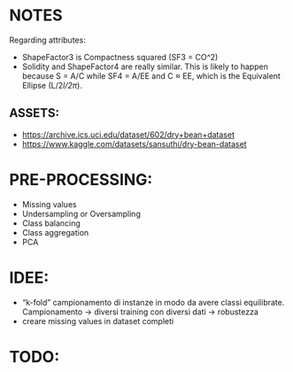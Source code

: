 # NOTES

Regarding attributes:
 - ShapeFactor3 is Compactness squared (SF3 = CO^2)
 - Solidity and ShapeFactor4 are really similar. This is likely to happen because S = A/C while SF4 = A/EE and C $\approx$ EE, which is the Equivalent Ellipse (L/2*l/2*$\pi$).

## ASSETS:
 - https://archive.ics.uci.edu/dataset/602/dry+bean+dataset
 - https://www.kaggle.com/datasets/sansuthi/dry-bean-dataset



# PRE-PROCESSING:
- Missing values
- Undersampling or Oversampling
- Class balancing
- Class aggregation
- PCA

# IDEE:

- “k-fold” campionamento di instanze in modo da avere classi equilibrate. Campionamento → diversi training con diversi dati → robustezza
- creare missing values in dataset completi


# TODO: